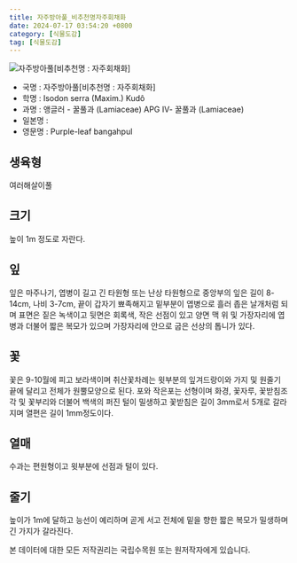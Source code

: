 ```yaml
---
title: 자주방아풀_비추천명자주회채화
date: 2024-07-17 03:54:20 +0800
category: [식물도감]
tag: [식물도감]
---
```




![자주방아풀[비추천명 : 자주회채화]](/fileUpload/plants/basic/Lamiaceae/Isodon/P000005236/P000005236_202205_1_th2.jpg)
- 국명 : 자주방아풀[비추천명 : 자주회채화]
- 학명 : Isodon serra (Maxim.) Kudô
- 과명 : 앵글러 - 꿀풀과 (Lamiaceae) APG Ⅳ- 꿀풀과 (Lamiaceae)
- 일본명 : 
- 영문명 : Purple-leaf bangahpul


## 생육형
여러해살이풀
## 크기
높이 1m 정도로 자란다.
## 잎
잎은 마주나기, 엽병이 길고 긴 타원형 또는 난상 타원형으로 중앙부의 잎은 길이 8-14cm, 나비 3-7cm, 끝이 갑자기 뾰족해지고 밑부분이 엽병으로 흘러 좁은 날개처럼 되며 표면은 짙은 녹색이고 뒷면은 회록색, 작은 선점이 있고 양면 맥 위 및 가장자리에 엽병과 더불어 짧은 복모가 있으며 가장자리에 안으로 굽은 선상의 톱니가 있다.
## 꽃
꽃은 9-10월에 피고 보라색이며 취산꽃차례는 윗부분의 잎겨드랑이와 가지 및 원줄기 끝에 달리고 전체가 원뿔모양으로 된다. 포와 작은포는 선형이며 화경, 꽃자루, 꽃받침조각 및 꽃부리와 더불어 백색의 퍼진 털이 밀생하고 꽃받침은 길이 3mm로서 5개로 갈라지며 열편은 길이 1mm정도이다.
## 열매
수과는 편원형이고 윗부분에 선점과 털이 있다.
## 줄기
높이가 1m에 달하고 능선이 예리하며 곧게 서고 전체에 밑을 향한 짧은 복모가 밀생하며 긴 가지가 갈라진다.






본 데이터에 대한 모든 저작권리는 국립수목원 또는 원저작자에게 있습니다.
